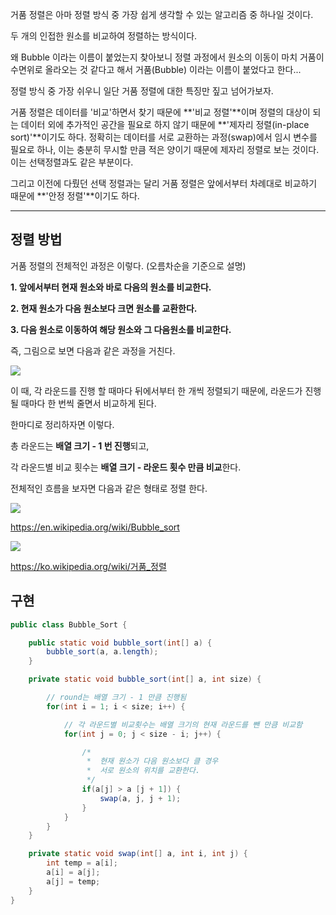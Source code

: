 거품 정렬은 아마 정렬 방식 중 가장 쉽게 생각할 수 있는 알고리즘 중 하나일 것이다.

두 개의 인접한 원소를 비교하여 정렬하는 방식이다.

왜 Bubble 이라는 이름이 붙었는지 찾아보니 정렬 과정에서 원소의 이동이 마치 거품이 수면위로 올라오는 것 같다고 해서 거품(Bubble) 이라는 이름이 붙었다고 한다...

정렬 방식 중 가장 쉬우니 일단 거품 정렬에 대한 특징만 짚고 넘어가보자.

거품 정렬은 데이터를 '비교'하면서 찾기 때문에 **'비교 정렬'**이며 정렬의 대상이 되는 데이터 외에 추가적인 공간을 필요로 하지 않기 때문에 **'제자리 정렬(in-place sort)'**이기도 하다. 정확히는 데이터를 서로 교환하는 과정(swap)에서 임시 변수를 필요로 하나, 이는 충분히 무시할 만큼 적은 양이기 때문에 제자리 정렬로 보는 것이다. 이는 선택정렬과도 같은 부분이다.

그리고 이전에 다뤘던 선택 정렬과는 달리 거품 정렬은 앞에서부터 차례대로 비교하기 때문에 **'안정 정렬'**이기도 하다.

---

## 정렬 방법

거품 정렬의 전체적인 과정은 이렇다. (오름차순을 기준으로 설명)

**1. 앞에서부터 현재 원소와 바로 다음의 원소를 비교한다.**

**2. 현재 원소가 다음 원소보다 크면 원소를 교환한다.**

**3. 다음 원소로 이동하여 해당 원소와 그 다음원소를 비교한다.**

즉, 그림으로 보면 다음과 같은 과정을 거친다.

![](https://blog.kakaocdn.net/dn/dfQeBw/btqT1848T64/H5D9U4z8dhELfRTkfk2k30/img.png)

이 때, 각 라운드를 진행 할 때마다 뒤에서부터 한 개씩 정렬되기 때문에, 라운드가 진행 될 때마다 한 번씩 줄면서 비교하게 된다.

한마디로 정리하자면 이렇다.

총 라운드는 **배열 크기 - 1 번 진행**되고,

각 라운드별 비교 횟수는 **배열 크기 - 라운드 횟수 만큼 비교**한다.

전체적인 흐름을 보자면 다음과 같은 형태로 정렬 한다.

![](https://blog.kakaocdn.net/dn/camFmC/btqT18jLl9k/eewEO8cGnwQ0mopwu18r91/img.gif)

https://en.wikipedia.org/wiki/Bubble_sort

![](https://blog.kakaocdn.net/dn/co7iVc/btqT0tIGHz5/CuHPEWlkJrc8GpnOM1fkp0/img.gif)

https://ko.wikipedia.org/wiki/거품_정렬

## 구현

```java
public class Bubble_Sort {

	public static void bubble_sort(int[] a) {
		bubble_sort(a, a.length);
	}

	private static void bubble_sort(int[] a, int size) {

		// round는 배열 크기 - 1 만큼 진행됨
		for(int i = 1; i < size; i++) {

			// 각 라운드별 비교횟수는 배열 크기의 현재 라운드를 뺀 만큼 비교함
			for(int j = 0; j < size - i; j++) {

				/*
				 *  현재 원소가 다음 원소보다 클 경우
				 *  서로 원소의 위치를 교환한다.
				 */
				if(a[j] > a [j + 1]) {
					swap(a, j, j + 1);
				}
			}
		}
	}

	private static void swap(int[] a, int i, int j) {
		int temp = a[i];
		a[i] = a[j];
		a[j] = temp;
	}
}
```
